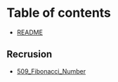 # Table of contents

* [README](README.md)

## Recrusion

* [509\_Fibonacci\_Number](recrusion/509_fibonacci_number.md)


